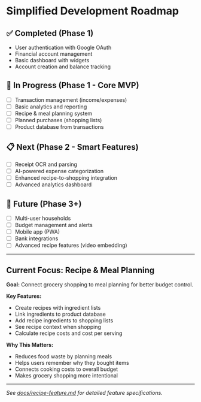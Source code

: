 # Simplified Development Roadmap

## ✅ Completed (Phase 1)

- User authentication with Google OAuth
- Financial account management
- Basic dashboard with widgets
- Account creation and balance tracking

## 🚧 In Progress (Phase 1 - Core MVP)

- [ ] Transaction management (income/expenses)
- [ ] Basic analytics and reporting
- [ ] Recipe & meal planning system
- [ ] Planned purchases (shopping lists)
- [ ] Product database from transactions

## 📋 Next (Phase 2 - Smart Features)

- [ ] Receipt OCR and parsing
- [ ] AI-powered expense categorization
- [ ] Enhanced recipe-to-shopping integration
- [ ] Advanced analytics dashboard

## 🔮 Future (Phase 3+)

- [ ] Multi-user households
- [ ] Budget management and alerts
- [ ] Mobile app (PWA)
- [ ] Bank integrations
- [ ] Advanced recipe features (video embedding)

---

## Current Focus: Recipe & Meal Planning

**Goal:** Connect grocery shopping to meal planning for better budget control.

**Key Features:**

- Create recipes with ingredient lists
- Link ingredients to product database
- Add recipe ingredients to shopping lists
- See recipe context when shopping
- Calculate recipe costs and cost per serving

**Why This Matters:**

- Reduces food waste by planning meals
- Helps users remember why they bought items
- Connects cooking costs to overall budget
- Makes grocery shopping more intentional

---

_See [docs/recipe-feature.md](./recipe-feature.md) for detailed feature specifications._
